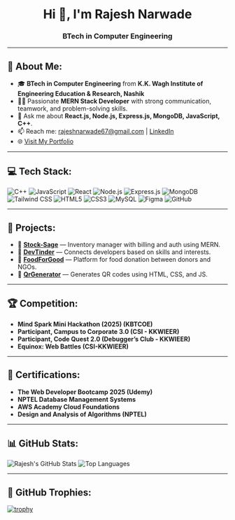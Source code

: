 <h1 align="center">Hi 👋, I'm Rajesh Narwade</h1>
<h3 align="center">BTech in Computer Engineering </h3>

---

## 👦 About Me:

- 🎓 **BTech in Computer Engineering** from **K.K. Wagh Institute of Engineering Education & Research, Nashik** 
- 👩‍💻 Passionate **MERN Stack Developer** with strong communication, teamwork, and problem-solving skills.
- 💬 Ask me about **React.js, Node.js, Express.js, MongoDB, JavaScript, C++**.
- 📫 Reach me: [rajeshnarwade67@gmail.com](mailto:rajeshnarwade67@gmail.com) | [LinkedIn](https://www.linkedin.com/in/rajeshn67/)
- 🌐 [Visit My Portfolio](https://rajeshn67.vercel.app/)

---

## 💻 Tech Stack:

![C++](https://img.shields.io/badge/C++-00599C?style=for-the-badge&logo=cplusplus&logoColor=white)
![JavaScript](https://img.shields.io/badge/JavaScript-F7DF1E?style=for-the-badge&logo=javascript&logoColor=black)
![React](https://img.shields.io/badge/React-20232A?style=for-the-badge&logo=react&logoColor=61DAFB)
![Node.js](https://img.shields.io/badge/Node.js-339933?style=for-the-badge&logo=node.js&logoColor=white)
![Express.js](https://img.shields.io/badge/Express.js-000000?style=for-the-badge&logo=express&logoColor=white)
![MongoDB](https://img.shields.io/badge/MongoDB-4EA94B?style=for-the-badge&logo=mongodb&logoColor=white)
![Tailwind CSS](https://img.shields.io/badge/Tailwind_CSS-38B2AC?style=for-the-badge&logo=tailwind-css&logoColor=white)
![HTML5](https://img.shields.io/badge/HTML5-E34F26?style=for-the-badge&logo=html5&logoColor=white)
![CSS3](https://img.shields.io/badge/CSS3-1572B6?style=for-the-badge&logo=css3&logoColor=white)
![MySQL](https://img.shields.io/badge/MySQL-005C84?style=for-the-badge&logo=mysql&logoColor=white)
![Figma](https://img.shields.io/badge/Figma-F24E1E?style=for-the-badge&logo=figma&logoColor=white)
![GitHub](https://img.shields.io/badge/GitHub-181717?style=for-the-badge&logo=github&logoColor=white)

---

## 🚀 Projects:

- 🔗 [**Stock-Sage**](https://stock-sage-wheat.vercel.app/) — Inventory manager with billing and auth using MERN.
- 🔗 [**DevTinder**]() — Connects developers based on skills and interests.
- 🔗 [**FoodForGood**]() — Platform for food donation between donors and NGOs.
- 🔗 [**QrGenerator**](https://rajeshn67.github.io/Qr-code-Generator/Main.html) — Generates QR codes using HTML, CSS, and JS.

---

## 🏆 Competition:

-  **Mind Spark Mini Hackathon (2025) (KBTCOE)**
-  **Participant, Campus to Corporate 3.0 (CSI - KKWIEER)**
-  **Participant, Code Quest 2.0 (Debugger’s Club - KKWIEER)**
-  **Equinox: Web Battles (CSI-KKWIEER)**

---

## 📜 Certifications:
- **The Web Developer Bootcamp 2025 (Udemy)**
- **NPTEL Database Management Systems**
- **AWS Academy Cloud Foundations**
- **Design and Analysis of Algorithms (NPTEL)**

---

## 📊 GitHub Stats:

![Rajesh's GitHub Stats](https://github-readme-stats.vercel.app/api?username=rajeshn67&show_icons=true&theme=dark&hide_border=true)
![Top Languages](https://github-readme-stats.vercel.app/api/top-langs/?username=rajeshn67&layout=compact&theme=dark&hide_border=true)

---

## 🏅 GitHub Trophies:

[![trophy](https://github-profile-trophy.vercel.app/?username=rajeshn67&theme=darkhub&no-bg=true&no-frame=true)](https://github.com/ryo-ma/github-profile-trophy)
